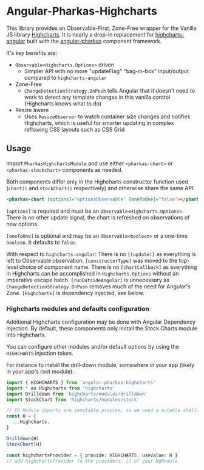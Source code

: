 # Angular-Pharkas-Highcharts

This library provides an Observable-First, Zone-Free wrapper for the Vanilla JS library
[Highcharts](https://www.highcharts.com). It is nearly a drop-in replacement for
[highcharts-angular](https://www.npmjs.com/package/highcharts-angular) built with the
[angular-pharkas](https://worldmaker.net/angular-pharkas) component framework.

It's key benefits are:

- `Observable<Highcharts.Options>` driven
  - Simpler API with no more "updateFlag" "bag-in-box" input/output compared to `highcharts-angular`
- Zone-Free
  - `ChangeDetectionStrategy.OnPush` tells Angular that it doesn't need to work to detect any template changes
    in this vanilla control (Highcharts knows what to do)
- Resize aware
  - Uses `ResizeObserver` to watch container size changes and notifies Highcharts, which is useful
    for smarter updating in complex reflowing CSS layouts such as CSS Grid

## Usage

Import `PharkasHighchartsModule` and use either `<pharkas-chart>` or `<pharkas-stockchart>` components
as needed.

Both components differ only in the Highcharts constructor function used (`chart()` and `stockChart()`
respectively) and otherwise share the same API:

```html
<pharkas-chart [options]="optionsObservable" [oneToOne]="false"></pharkas-chart>
```

`[options]` is required and must be an `Observable<Highcharts.Options>`. There is no other update signal,
the chart is refreshed on observations of new options.

`[oneToOne]` is optional and may be an `Observable<boolean>` or a one-time `boolean`. It defaults to `false`.

With respect to `highcharts-angular`: There is no `[(update)]` as everything is left to Observable
observation. `[constructorType]` was moved to the top-level choice of component name. There is no
`[chartCallback]` as everything in Highcharts can be accomplished in `Highcharts.Options` without an imperative
escape hatch. `[runOutsideAngular]` is unnecessary as `ChangeDetectionStrategy.OnPush` removes much of the need
for Angular's Zone. `[Highcharts]` is dependency injected, see below.

### Highcharts modules and defaults configuration

Additional Highcharts configuration may be done with Angular Dependency Injection. By default, these
components only install the Stock Charts module into Highcharts.

You can configure other modules and/or default options by using the `HIGHCHARTS` injection token.

For instance to install the drill-down module, somewhere in your app (likely in your app's root module):

```ts
import { HIGHCHARTS } from 'angular-pharkas-highcharts'
import * as Highcharts from 'highcharts'
import Drilldown from 'highcharts/modules/drilldown'
import StockChart from 'highcharts/modules/stock'

// ES Module imports are immutable proxies, so we need a mutable shallow clone
const H = {
  ...Highcharts,
}

Drilldown(H)
StockChart(H)

const highchartsProvider = { provide: HIGHCHARTS, useValue: H }
// add highchartsProvider to the providers: [] of your NgModule
```
